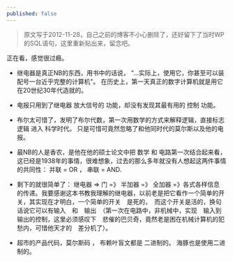 ```yaml
---
published: false
---
```

>原文写于2012-11-28，自己之前的博客不小心删除了，还好留下了当时WP的SQL语句，这里重新贴出来，留念吧。

正在看，感觉很过瘾。

* 继电器是真正NB的东西，用书中的话说， "...实际上，使用它，你甚至可以装配号一台近乎完整的计算机"。 在历史上，第一天真正的数字计算机就是用它在20世纪30年代造就的。

* 电报只用到了继电器 放大信号的 功能，却没有发现其最有用的 控制 功能。

* 布尔太可惜了，发明了布尔代数，第一次用数学的方式来解释逻辑，直接标志逻辑 进入 科学时代。 只是可惜可竟然忽略了和他同时代的莫尔斯以及他的电报。

* 最NB的人是香农，是他在他的硕士论文中把 数学 和 电路第一次结合起来看，这已经是1938年的事情，很难想象，过去的那么多年就没有人想起这两件事情的共同性： 并联 = OR ， 串联 = AND.

* 剩下的就很简单了： 继电器 => 门 =》 半加器 =》 全加器 =》各式各样信息　的传递。我要感谢这本书教我理解的继电器，以前老是把它看作一个简单的开关，其实现在才明白，一个简单的开关　是死的，　而这个开关是活的，换句话说它可以有输入　和　输出　（第一次在电路中，非机械中，实现　输入到输出的控制，这里必须感叹下　悲催的巴贝奇，竟然老是困在机械计算机的犯愁内，可惜他天才的　差分机了）。

* 超市的产品代码，莫尔斯码 ， 布赖叶盲文都是 二进制的。 海豚也是使用二进制的。